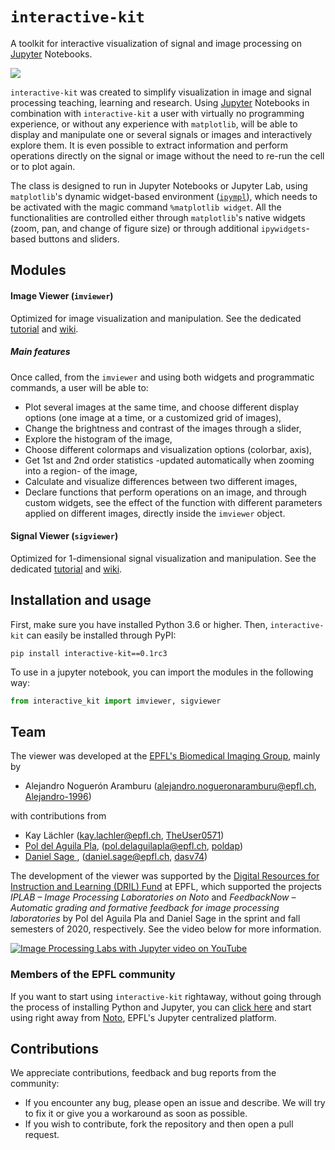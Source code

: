 # `interactive-kit`

A toolkit for interactive visualization of signal and image processing on [Jupyter](https://jupyter.org/) Notebooks.

![](IPLabsJupyter_banner.gif)

`interactive-kit` was created to simplify visualization in image and signal processing teaching, learning and research. Using [Jupyter](https://jupyter.org/) Notebooks in combination with `interactive-kit` a user with virtually no programming experience, or without any experience with `matplotlib`, will be able to display and manipulate one or several signals or images and interactively explore them. It is even possible to extract information and perform operations directly on the signal or image without the need to re-run the cell or to plot again.  

The class is designed to run in Jupyter Notebooks or Jupyter Lab, using `matplotlib`'s dynamic widget-based environment ([`ipympl`](https://github.com/matplotlib/ipympl)), which needs to be activated with the magic command `%matplotlib widget`. All the functionalities are controlled either through `matplotlib`'s native widgets (zoom, pan, and change of figure size) or through additional `ipywidgets`-based buttons and sliders. 

## Modules

#### **Image Viewer** (`imviewer`)

Optimized for image visualization and manipulation. See the dedicated [tutorial](https://github.com/Biomedical-Imaging-Group/interactive-kit/tree/master/tutorials/ImageViewer_Tutorial.ipynb) and [wiki](https://github.com/Biomedical-Imaging-Group/interactive-kit/wiki/Image-Viewer).

##### Main features 
Once called, from the `imviewer` and using both widgets and programmatic commands, a user will be able to:

* Plot several images at the same time, and choose different display options (one image at a time, or a customized grid of images),
* Change the brightness and contrast of the images through a slider,
* Explore the histogram of the image,
* Choose different colormaps and visualization options (colorbar, axis), 
* Get 1st and 2nd order statistics -updated automatically when zooming into a region- of the image,
* Calculate and visualize differences between two different images,
* Declare functions that perform operations on an image, and through custom widgets, see the effect of the function with different parameters applied on different images, directly inside the `imviewer` object. 


#### **Signal Viewer** (`sigviewer`) 
Optimized for 1-dimensional signal  visualization and manipulation. See the dedicated [tutorial](https://github.com/Biomedical-Imaging-Group/interactive-kit/tree/master/tutorials/SignalViewer_Tutorial.ipynb) and [wiki](https://github.com/Biomedical-Imaging-Group/interactive-kit/wiki/Signal-Viewer).

<!-- ### **Decision Boundary Viewer** (`boundviewer`) -->
## Installation and usage
First, make sure you have installed Python 3.6 or higher. Then, `interactive-kit` can easily be installed through PyPI:

```
pip install interactive-kit==0.1rc3
```

To use in a jupyter notebook, you can import the modules in the following way:

```python
from interactive_kit import imviewer, sigviewer
```

## Team 
The viewer was developed at the [EPFL's Biomedical Imaging Group](https://bigwww.epfl.ch/), mainly by

* Alejandro Noguerón Aramburu (alejandro.nogueronaramburu@epfl.ch, [Alejandro-1996](https://github.com/Alejandro-1996))

with contributions from 

* Kay Lächler (kay.lachler@epfl.ch, [TheUser0571](https://github.com/TheUser0571))
* [Pol del Aguila Pla](https://poldap.github.io), (pol.delaguilapla@epfl.ch, [poldap](https://github.com/poldap))
* [Daniel Sage ](http://bigwww.epfl.ch/sage/index.html), (daniel.sage@epfl.ch, [dasv74](https://github.com/dasv74))

The development of the viewer was supported by the [Digital Resources for Instruction and Learning (DRIL) Fund](https://www.epfl.ch/education/educational-initiatives/cede/digitaltools/dril/) at EPFL, which supported the projects _IPLAB – Image Processing Laboratories on Noto_ and _FeedbackNow – Automatic grading and formative feedback for image processing laboratories_ by Pol del Aguila Pla and Daniel Sage in the sprint and fall semesters of 2020, respectively. See the video below for more information. 

[![Image Processing Labs with Jupyter video on YouTube](http://img.youtube.com/vi/AF18wN37B6Q/0.jpg)](http://www.youtube.com/watch?v=AF18wN37B6Q "Image Processing Labs with Jupyter")

### Members of the EPFL community

If you want to start using `interactive-kit` rightaway, without going through the process of installing Python and Jupyter, you can [click here](https://noto.epfl.ch/hub/user-redirect/git-pull?repo=https%3A%2F%2Fgithub.com%2FBiomedical-Imaging-Group%2FIPLabImageViewer&urlpath=tree%2FIPLabImageViewer%2FIPLabViewer_Tutorial.ipynb&branch=master) and start using right away from [Noto](https://www.epfl.ch/education/educational-initiatives/cede/digitaltools/noto/), EPFL's Jupyter centralized platform.

## Contributions

We appreciate contributions, feedback and bug reports from the community:
* If you encounter any bug, please open an issue and describe. We will try to fix it or give you a workaround as soon as possible. 
* If you wish to contribute, fork the repository and then open a pull request. 
